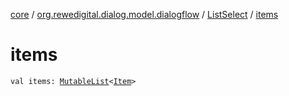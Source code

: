 [core](../../index.md) / [org.rewedigital.dialog.model.dialogflow](../index.md) / [ListSelect](index.md) / [items](./items.md)

# items

`val items: `[`MutableList`](https://kotlinlang.org/api/latest/jvm/stdlib/kotlin.collections/-mutable-list/index.html)`<`[`Item`](../-item/index.md)`>`